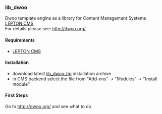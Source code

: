 ### lib_dwoo

Dwoo template engine as a library for Content Management Systems [LEPTON CMS][1]<br />
For details please see: http://dwoo.org/


#### Requirements

* [LEPTON CMS][1]

#### Installation

* download latest [lib_dwoo.zip][2] installation archive
* in CMS backend select the file from "Add-ons" -> "Modules" -> "Install module"

#### First Steps

Go to http://dwoo.org/ and see what to do

[1]: https://lepton-cms.org "LEPTON CMS"
[2]: http://www.lepton-cms.com/lepador/libraries/lib_dwoo.php
